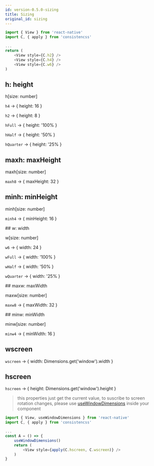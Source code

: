 ```yaml
---
id: version-0.5.0-sizing
title: Sizing
original_id: sizing
---
```


```js
import { View } from 'react-native'
import C, { apply } from 'consistencss'

...
return (
    <View style={C.h2} />
    <View style={C.h4} />
    <View style={C.w6} />
)
```

## h: height

h[size: number]

`h4` -> { height: 16 }

`h2` -> { height: 8 }

`hFull` -> { height: '100% }

`hHalf` -> { height: '50% }

`hQuarter` -> { height: '25% }

## maxh: maxHeight

maxh[size: number]

`maxh8` -> { maxHeight: 32 }

## minh: minHeight

minh[size: number]

`minh4` -> { minHeight: 16 }

## w: width

w[size: number]

`w6` -> { width: 24 }

`wFull` -> { width: '100% }

`wHalf` -> { width: '50% }

`wQuarter` -> { width: '25% }

## maxw: maxWidth

maxw[size: number]

`maxw8` -> { maxWidth: 32 }

## minw: minWidth

minw[size: number]

`minw4` -> { minWidth: 16 }

## wscreen

`wscreen` -> { width: Dimensions.get('window').width }

## hscreen

`hscreen` -> { height: Dimensions.get('window').height }

> this properties just get the current value, to suscribe to screen rotation changes, please use [useWindowDimensions](https://reactnative.dev/docs/usewindowdimensions) inside your component

```js
import { View, useWindowDimensions } from 'react-native'
import C, { apply } from 'consistencss'

...
const A = () => {
    useWindowDimensions()
    return (
        <View style={apply(C.hscreen, C.wscreen)} />
    )
}
```
